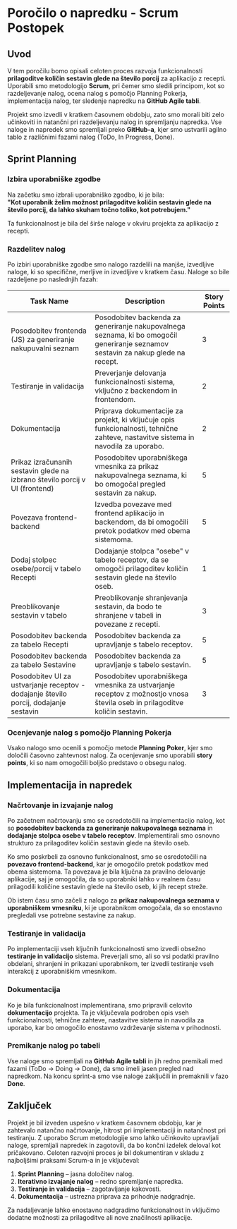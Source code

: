 # Poročilo o napredku - Scrum Postopek

## Uvod

V tem poročilu bomo opisali celoten proces razvoja funkcionalnosti **prilagoditve količin sestavin glede na število porcij** za aplikacijo z recepti. Uporabili smo metodologijo **Scrum**, pri čemer smo sledili principom, kot so razdeljevanje nalog, ocena nalog s pomočjo Planning Pokerja, implementacija nalog, ter sledenje napredku na **GitHub Agile tabli**.

Projekt smo izvedli v kratkem časovnem obdobju, zato smo morali biti zelo učinkoviti in natančni pri razdeljevanju nalog in spremljanju napredka. Vse naloge in napredek smo spremljali preko **GitHub-a**, kjer smo ustvarili agilno tablo z različnimi fazami nalog (ToDo, In Progress, Done).

## Sprint Planning

### Izbira uporabniške zgodbe
Na začetku smo izbrali uporabniško zgodbo, ki je bila:  
**"Kot uporabnik želim možnost prilagoditve količin sestavin glede na število porcij, da lahko skuham točno toliko, kot potrebujem."** 

Ta funkcionalnost je bila del širše naloge v okviru projekta za aplikacijo z recepti.

### Razdelitev nalog
Po izbiri uporabniške zgodbe smo nalogo razdelili na manjše, izvedljive naloge, ki so specifične, merljive in izvedljive v kratkem času. Naloge so bile razdeljene po naslednjih fazah:

| **Task Name** | **Description** | **Story Points** |
|---------------|-----------------|------------------|
| Posodobitev frontenda (JS) za generiranje nakupuvalni seznam | Posodobitev backenda za generiranje nakupovalnega seznama, ki bo omogočil generiranje seznamov sestavin za nakup glede na recept. | 3 |
| Testiranje in validacija | Preverjanje delovanja funkcionalnosti sistema, vključno z backendom in frontendom. | 2 |
| Dokumentacija | Priprava dokumentacije za projekt, ki vključuje opis funkcionalnosti, tehnične zahteve, nastavitve sistema in navodila za uporabo. | 2 |
| Prikaz izračunanih sestavin glede na izbrano število porcij v UI (frontend) | Posodobitev uporabniškega vmesnika za prikaz nakupovalnega seznama, ki bo omogočal pregled sestavin za nakup. | 5 |
| Povezava frontend-backend | Izvedba povezave med frontend aplikacijo in backendom, da bi omogočili pretok podatkov med obema sistemoma. | 5 |
| Dodaj stolpec osebe/porcij v tabelo Recepti | Dodajanje stolpca "osebe" v tabelo receptov, da se omogoči prilagoditev količin sestavin glede na število oseb. | 1 |
| Preoblikovanje sestavin v tabelo | Preoblikovanje shranjevanja sestavin, da bodo te shranjene v tabeli in povezane z recepti. | 3 |
| Posodobitev backenda za tabelo Recepti | Posodobitev backenda za upravljanje s tabelo receptov. | 5 |
| Posodobitev backenda za tabelo Sestavine | Posodobitev backenda za upravljanje s tabelo sestavin. | 5 |
| Posodobitev UI za ustvarjanje receptov - dodajanje število porcij, dodajanje sestavin | Posodobitev uporabniškega vmesnika za ustvarjanje receptov z možnostjo vnosa števila oseb in prilagoditve količin sestavin. | 3 |


### Ocenjevanje nalog s pomočjo Planning Pokerja
Vsako nalogo smo ocenili s pomočjo metode **Planning Poker**, kjer smo določili časovno zahtevnost nalog. Za ocenjevanje smo uporabili **story points**, ki so nam omogočili boljšo predstavo o obsegu nalog. 

## Implementacija in napredek

### Načrtovanje in izvajanje nalog
Po začetnem načrtovanju smo se osredotočili na implementacijo nalog, kot so **posodobitev backenda za generiranje nakupovalnega seznama** in **dodajanje stolpca osebe v tabelo receptov**. Implementirali smo osnovno strukturo za prilagoditev količin sestavin glede na število oseb.

Ko smo poskrbeli za osnovno funkcionalnost, smo se osredotočili na **povezavo frontend-backend**, kar je omogočilo pretok podatkov med obema sistemoma. Ta povezava je bila ključna za pravilno delovanje aplikacije, saj je omogočila, da so uporabniki lahko v realnem času prilagodili količine sestavin glede na število oseb, ki jih recept streže.

Ob istem času smo začeli z nalogo za **prikaz nakupovalnega seznama v uporabniškem vmesniku**, ki je uporabnikom omogočala, da so enostavno pregledali vse potrebne sestavine za nakup.

### Testiranje in validacija
Po implementaciji vseh ključnih funkcionalnosti smo izvedli obsežno **testiranje in validacijo** sistema. Preverjali smo, ali so vsi podatki pravilno obdelani, shranjeni in prikazani uporabnikom, ter izvedli testiranje vseh interakcij z uporabniškim vmesnikom.

### Dokumentacija
Ko je bila funkcionalnost implementirana, smo pripravili celovito **dokumentacijo** projekta. Ta je vključevala podroben opis vseh funkcionalnosti, tehnične zahteve, nastavitve sistema in navodila za uporabo, kar bo omogočilo enostavno vzdrževanje sistema v prihodnosti.

### Premikanje nalog po tabeli
Vse naloge smo spremljali na **GitHub Agile tabli** in jih redno premikali med fazami (ToDo → Doing → Done), da smo imeli jasen pregled nad napredkom. Na koncu sprint-a smo vse naloge zaključili in premaknili v fazo **Done**.

## Zaključek

Projekt je bil izveden uspešno v kratkem časovnem obdobju, kar je zahtevalo natančno načrtovanje, hitrost pri implementaciji in natančnost pri testiranju. Z uporabo Scrum metodologije smo lahko učinkovito upravljali naloge, spremljali napredek in zagotovili, da bo končni izdelek deloval kot pričakovano. Celoten razvojni proces je bil dokumentiran v skladu z najboljšimi praksami Scrum-a in je vključeval:

1. **Sprint Planning** – jasna določitev nalog.
2. **Iterativno izvajanje nalog** – redno spremljanje napredka.
3. **Testiranje in validacija** – zagotavljanje kakovosti.
4. **Dokumentacija** – ustrezna priprava za prihodnje nadgradnje.

Za nadaljevanje lahko enostavno nadgradimo funkcionalnost in vključimo dodatne možnosti za prilagoditve ali nove značilnosti aplikacije.
